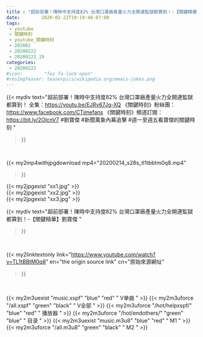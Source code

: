 ```yaml
---
title : "超前部署！陳時中支持度82% 台灣口罩廠產量火力全開連監獄都算到！-【關鍵精華】劉寶傑 "
date:        2020-02-22T19:19:48-07:00
tags:
 - youtube
 - 關鍵時刻
 - youtube_關鍵時刻
 - 202002
 - 20200222
 - 20200222_19
categories:
 - 20200222
#icon:        "fas fa-lock-open"
#resImgTeaser: teaserpics/wikipedia.org/emacs-jokes.png
---
```


{{< mydiv text="超前部署！陳時中支持度82% 台灣口罩廠產量火力全開連監獄都算到！ 全集：https://youtu.be/EJRv67Jg-XQ  《關鍵時刻》粉絲團：https://www.facebook.com/CTimefans 《關鍵時刻》頻道訂閱：https://bit.ly/2OlcnV7  #劉寶傑 #新聞萬象內幕追擊 #週一至週五看寶傑的關鍵時刻 "
>}}
<br>


{{< my2mp4withjpgdownload mp4="20200214_s28s_tl1tbbtm0q8.mp4"
>}}

{{< my2jpgexist "xx1.jpg" >}}<br>
{{< my2jpgexist "xx2.jpg" >}}<br>
{{< my2jpgexist "xx3.jpg" >}}<br>



{{< mydiv text="超前部署！陳時中支持度82% 台灣口罩廠產量火力全開連監獄都算到！-【關鍵精華】劉寶傑 "
>}}
<br>

{{< my2linktextonly link="https://www.youtube.com/watch?v=TL1tBBtM0q8"
en="the origin source link" cn="原始來源網址"
>}}


<br>

{{< my2m3uexist "music.xspf"        "blue"   "red"    " V单曲 " >}} {{< my2m3uforce "/all.xspf"         "green"  "black"  " V全部 " >}} {{< my2m3uforce "/hot/helpxspf/"    "blue"   "red"    " 播放器 " >}} {{< my2m3uforce "/hot/endothers/"   "green"  "blue"   " 目录 " >}} {{< my2m3uexist "music.m3u8"        "blue"   "red"    " M1 " >}} {{< my2m3uforce "/all.m3u8"         "green"  "black"  " M2 " >}} 
